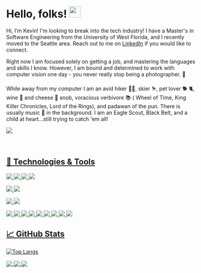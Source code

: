 # Hello, folks! <img src="https://raw.githubusercontent.com/MartinHeinz/MartinHeinz/master/wave.gif" width="30px">

Hi, I’m Kevin! I'm looking to break into the tech industry! I have a Master's in Software Engineering from the University of West Florida, 
and I recently moved to the Seattle area. Reach out to me on [LinkedIn](https://www.linkedin.com/in/kevinlouisclark/) if you would like to connect.

Right now I am focused solely on getting a job, and mastering the languages and skills I know. However, I am bound and determined to work with computer vision one day - you never really stop being a photographer. 📸 

While away from my computer I am an avid hiker 🚶‍♂️, skier ⛷, pet lover 🐕 🐈, wine 🍷 and cheese 🧀 snob, voracious verbivore 📚 ( Wheel of Time, King Killer Chronicles, Lord of the Rings), 
and padawan of the pun. There is usually music 🎵 in the background. I am an Eagle Scout, Black Belt, and a child at heart...still trying to catch 'em all!

<div align="left">
    <div>
        <a href="https://www.linkedin.com/in/kevinlouisclark/">
            <img src="https://img.shields.io/badge/linkedin-connect-%230077B5.svg?&style=for-the-badge&logo=linkedin" />
    </div>
</div>
<br/><br/>

## 🔧 Technologies & Tools
![](https://img.shields.io/badge/IntelliJ_IDEA-Editor-informational?style=flat&logo=intellij-idea&logoColor=white&color=2bbc8a)
![](https://img.shields.io/badge/VS_Code-Editor-informational?style=flat&logo=visual-studio-code&logoColor=white&color=2bbc8a)
![](https://img.shields.io/badge/Android_Studio-Editor-informational?style=flat&logo=android-studio&logoColor=white&color=2bbc8a)
![](https://img.shields.io/badge/Eclipse-Editor-informational?style=flat&logo=eclipse-ide&logoColor=white&color=2bbc8a)

![](https://img.shields.io/badge/Linux-OS-informational?style=flat&logo=ubuntu&logoColor=white&color=2bbc8a)
![](https://img.shields.io/badge/Windows-OS-informational?style=flat&logo=windows&logoColor=white&color=2bbc8a)

![](https://img.shields.io/badge/Java-Code-informational?style=flat&logo=java&logoColor=white&color=2bbc8a)
![](https://img.shields.io/badge/Javascript-Code-informational?style=flat&logo=javascript&logoColor=white&color=2bbc8a)

![](https://img.shields.io/badge/SQL-Tools-informational?style=flat&logo=PostgreSQL&logoColor=white&color=2bbc8a)
![](https://img.shields.io/badge/HTML-Tools-informational?style=flat&logo=HTML&logoColor=white&color=2bbc8a)
![](https://img.shields.io/badge/CSS-Tools-informational?style=flat&logo=CSS&logoColor=white&color=2bbc8a)
![](https://img.shields.io/badge/React-Tools-informational?style=flat&logo=react&logoColor=white&color=2bbc8a)
![](https://img.shields.io/badge/Redux-Tools-informational?style=flat&logo=redux&logoColor=white&color=2bbc8a)
![](https://img.shields.io/badge/Jest-Tools-informational?style=flat&logo=jest&logoColor=white&color=2bbc8a)
![](https://img.shields.io/badge/Docker-Tools-informational?style=flat&logo=docker&logoColor=white&color=2bbc8a)
![](https://img.shields.io/badge/Redis-Tools-informational?style=flat&logo=redis&logoColor=white&color=2bbc8a)
![](https://img.shields.io/badge/Bash-Shell-informational?style=flat&logo=gnu-bash&logoColor=white&color=2bbc8a)

## &#x1f4c8; GitHub Stats
[![Top Langs](https://github-readme-stats.vercel.app/api/top-langs/?username=kevinlc33)](https://github.com/kevinlc33)

<a href="https://github.com/Kevinlc33/Smart-Brain-2.0">
  <img align="center" src="https://github-readme-stats.vercel.app/api/pin/?username=Kevinlc33&repo=Smart-Brain-2.0&title_color=ffffff&text_color=c9cacc&icon_color=2bbc8a&bg_color=1d1f21" />
</a> 
<a href="https://github.com/Kevinlc33/FAD_capstone">
  <img align="center" src="https://github-readme-stats.vercel.app/api/pin/?username=Kevinlc33&repo=FAD_capstone&title_color=ffffff&text_color=c9cacc&icon_color=2bbc8a&bg_color=1d1f21" />
</a> 
<a href="https://github.com/Kevinlc33/RoboFriends">
  <img align="center" src="https://github-readme-stats.vercel.app/api/pin/?username=Kevinlc33&repo=RoboFriendse&title_color=ffffff&text_color=c9cacc&icon_color=2bbc8a&bg_color=1d1f21" />
</a> 
    


